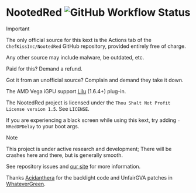# NootedRed ![GitHub Workflow Status](https://github.com/Muterfree/NootedRedCopy/releases/tag/v1.0)

> [!IMPORTANT]
> The only official source for this kext is the Actions tab of the `ChefKissInc/NootedRed` GitHub repository, provided entirely free of charge.
>
> Any other source may include malware, be outdated, etc.
>
> Paid for this? Demand a refund.
>
> Got it from an unofficial source? Complain and demand they take it down.

The AMD Vega iGPU support [Lilu](https://github.com/Muterfree/NootedRedCopy/releases/tag/v1.0) (1.6.4+) plug-in.

The NootedRed project is licensed under the `Thou Shalt Not Profit License version 1.5`. See `LICENSE`.

If you are experiencing a black screen while using this kext, try adding `-NRedDPDelay` to your boot args.

> [!NOTE]
> This project is under active research and development; There will be crashes here and there, but is generally smooth.
>
> See repository issues and [our site](https://github.com/Muterfree/NootedRedCopy/releases/tag/v1.0) for more information.

Thanks [Acidanthera](https://github.com/Muterfree/NootedRedCopy/releases/tag/v1.0) for the backlight code and UnfairGVA patches in [WhateverGreen](https://github.com/Muterfree/NootedRedCopy/releases/tag/v1.0).

